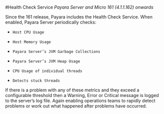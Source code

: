 #Health Check Service
_Payara Server and Micro 161 (4.1.1.162) onwards_

Since the 161 release, Payara includes the Health Check Service. When enabled, Payara Server periodically checks:

*     Host CPU Usage
*     Host Memory Usage
*     Payara Server’s JVM Garbage Collections
*     Payara Server’s JVM Heap Usage
*     CPU Usage of individual threads
*     Detects stuck threads

If there is a problem with any of these metrics and they exceed a configurable threshold then a Warning, Error or Critical message is logged to the server’s log file. Again enabling operations teams to rapidly detect problems or work out what happened after problems have occurred.